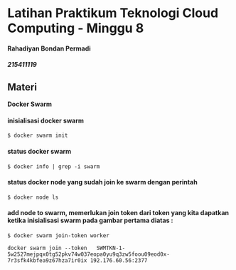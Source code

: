 # Latihan Praktikum Teknologi Cloud Computing - Minggu 8 
#### Rahadiyan Bondan Permadi
##### 215411119


## Materi

**Docker Swarm**


#### inisialisasi docker swarm

    $ docker swarm init

#### status docker swarm 

    $ docker info | grep -i swarm

#### status docker node yang sudah join ke swarm dengan perintah 

    $ docker node ls

#### add node to swarm, memerlukan join token dari token yang kita dapatkan ketika inisialisasi swarm pada gambar pertama diatas :

    $ docker swarm join-token worker

	docker swarm join --token 	SWMTKN-1-5w2527mejpqx0tg52pkv74w037eopa0yu9q3zw5foou09eod0x-7r3sfk4kbfea9z67hza7ir0ix 192.176.60.56:2377